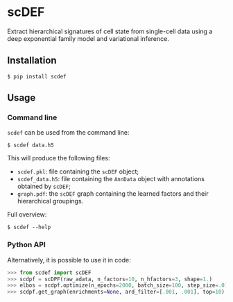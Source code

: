# scDEF
Extract hierarchical signatures of cell state from single-cell data using a deep exponential family model and variational inference.

## Installation
```
$ pip install scdef
```

## Usage
### Command line
`scdef` can be used from the command line:
```
$ scdef data.h5
```
This will produce the following files:
* `scdef.pkl`: file containing the `scDEF` object;
* `scdef_data.h5`: file containing the `AnnData` object with annotations obtained by `scDEF`;
* `graph.pdf`: the `scDEF` graph containing the learned factors and their hierarchical groupings.

Full overview:
```
$ scdef --help
```

### Python API
Alternatively, it is possible to use it in code:
```python
>>> from scdef import scDEF
>>> scdpf = scDPF(raw_adata, n_factors=10, n_hfactors=3, shape=1.)
>>> elbos = scdpf.optimize(n_epochs=2000, batch_size=100, step_size=.01, num_samples=100)
>>> scdpf.get_graph(enrichments=None, ard_filter=[.001, .001], top=10)
```
